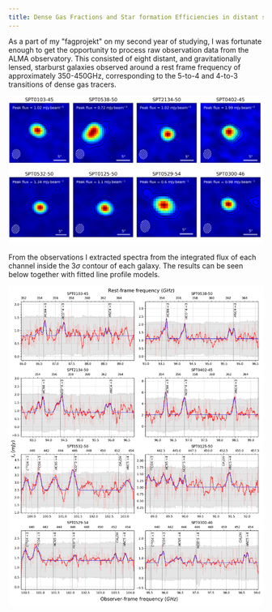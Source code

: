 ```yaml
---
title: Dense Gas Fractions and Star formation Efficiencies in distant starbust galaxies from ALMA observations of dense gas tracers
---
```


As a part of my "fagprojekt" on my second year of studying, I was fortunate enough to get the opportunity to process raw observation data from the ALMA observatory.
This consisted of eight distant, and gravitationally lensed, starburst galaxies observed around a rest frame frequency of approximately 350-450GHz, corresponding to the 5-to-4 and 4-to-3 transitions of dense gas tracers.

![Continuum images](assets/nonline_mfs_combined.png)

From the observations I extracted spectra from the integrated flux of each channel inside the $3\sigma$ contour of each galaxy.
The results can be seen below together with fitted line profile models.

![Extracted spectra](assets/Extracted_spectra.png)